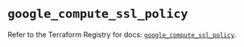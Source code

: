 # `google_compute_ssl_policy`

Refer to the Terraform Registry for docs: [`google_compute_ssl_policy`](https://registry.terraform.io/providers/hashicorp/google/6.23.0/docs/resources/compute_ssl_policy).
